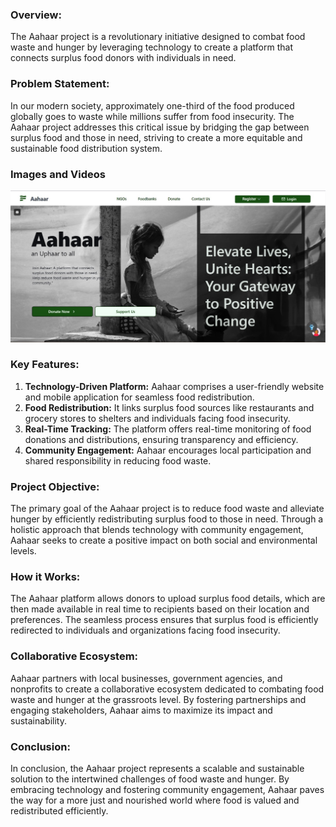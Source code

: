 ### Overview:
The Aahaar project is a revolutionary initiative designed to combat food waste and hunger by leveraging technology to create a platform that connects surplus food donors with individuals in need. 

### Problem Statement:
In our modern society, approximately one-third of the food produced globally goes to waste while millions suffer from food insecurity. The Aahaar project addresses this critical issue by bridging the gap between surplus food and those in need, striving to create a more equitable and sustainable food distribution system.

### Images and Videos
![Image Description](/frontend/public/images/Aahaargitimg1.jpg)

### Key Features:
1. **Technology-Driven Platform:** Aahaar comprises a user-friendly website and mobile application for seamless food redistribution.
2. **Food Redistribution:** It links surplus food sources like restaurants and grocery stores to shelters and individuals facing food insecurity.
3. **Real-Time Tracking:** The platform offers real-time monitoring of food donations and distributions, ensuring transparency and efficiency.
4. **Community Engagement:** Aahaar encourages local participation and shared responsibility in reducing food waste.

### Project Objective:
The primary goal of the Aahaar project is to reduce food waste and alleviate hunger by efficiently redistributing surplus food to those in need. Through a holistic approach that blends technology with community engagement, Aahaar seeks to create a positive impact on both social and environmental levels.

### How it Works:
The Aahaar platform allows donors to upload surplus food details, which are then made available in real time to recipients based on their location and preferences. The seamless process ensures that surplus food is efficiently redirected to individuals and organizations facing food insecurity.

### Collaborative Ecosystem:
Aahaar partners with local businesses, government agencies, and nonprofits to create a collaborative ecosystem dedicated to combating food waste and hunger at the grassroots level. By fostering partnerships and engaging stakeholders, Aahaar aims to maximize its impact and sustainability.

### Conclusion:
In conclusion, the Aahaar project represents a scalable and sustainable solution to the intertwined challenges of food waste and hunger. By embracing technology and fostering community engagement, Aahaar paves the way for a more just and nourished world where food is valued and redistributed efficiently.

